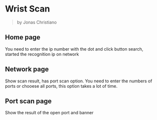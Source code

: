 # Wrist Scan

> by Jonas Christiano

## Home page

You need to enter the ip number with the dot and click button search, started the recognition ip on network

## Network page

Show scan result, has port scan option. You need to enter the numbers of ports or chooese all ports, this option takes a lot of time.

## Port scan page

Show the result of the open port and banner
